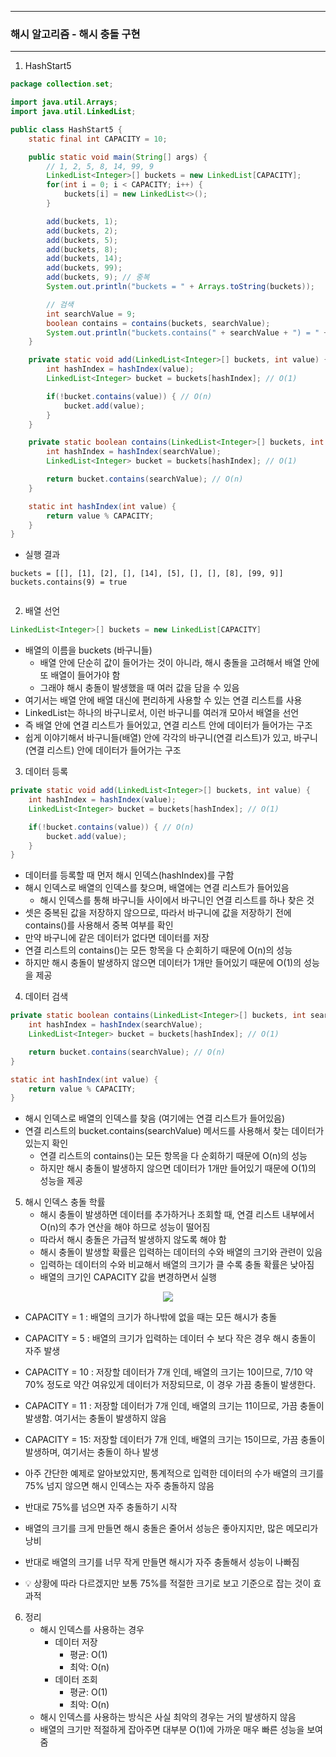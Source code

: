 -----
### 해시 알고리즘 - 해시 충돌 구현
-----
1. HashStart5
```java
package collection.set;

import java.util.Arrays;
import java.util.LinkedList;

public class HashStart5 {
    static final int CAPACITY = 10;

    public static void main(String[] args) {
        // 1, 2, 5, 8, 14, 99, 9
        LinkedList<Integer>[] buckets = new LinkedList[CAPACITY];
        for(int i = 0; i < CAPACITY; i++) {
            buckets[i] = new LinkedList<>();
        }

        add(buckets, 1);
        add(buckets, 2);
        add(buckets, 5);
        add(buckets, 8);
        add(buckets, 14);
        add(buckets, 99);
        add(buckets, 9); // 중복
        System.out.println("buckets = " + Arrays.toString(buckets));

        // 검색
        int searchValue = 9;
        boolean contains = contains(buckets, searchValue);
        System.out.println("buckets.contains(" + searchValue + ") = " + contains);
    }

    private static void add(LinkedList<Integer>[] buckets, int value) {
        int hashIndex = hashIndex(value);
        LinkedList<Integer> bucket = buckets[hashIndex]; // O(1)

        if(!bucket.contains(value)) { // O(n)
            bucket.add(value);
        }
    }

    private static boolean contains(LinkedList<Integer>[] buckets, int searchValue) {
        int hashIndex = hashIndex(searchValue);
        LinkedList<Integer> bucket = buckets[hashIndex]; // O(1)

        return bucket.contains(searchValue); // O(n)
    }

    static int hashIndex(int value) {
        return value % CAPACITY;
    }
}
```
  - 실행 결과
```
buckets = [[], [1], [2], [], [14], [5], [], [], [8], [99, 9]]
buckets.contains(9) = true
```

<div align="center">
<img src[="https://github.com/user-attachments/assets/6030f5a8-ee33-4639-8e59-f2a740cdcd80">
</div>

2. 배열 선언
```java
LinkedList<Integer>[] buckets = new LinkedList[CAPACITY]
```
   - 배열의 이름을 buckets (바구니들)
     + 배열 안에 단순히 값이 들어가는 것이 아니라, 해시 충돌을 고려해서 배열 안에 또 배열이 들어가야 함
     + 그래야 해시 충돌이 발생했을 때 여러 값을 담을 수 있음
   - 여기서는 배열 안에 배열 대신에 편리하게 사용할 수 있는 연결 리스트를 사용
   - LinkedList는 하나의 바구니로서, 이런 바구니를 여러개 모아서 배열을 선언
   - 즉 배열 안에 연결 리스트가 들어있고, 연결 리스트 안에 데이터가 들어가는 구조
   - 쉽게 이야기해서 바구니들(배열) 안에 각각의 바구니(연결 리스트)가 있고, 바구니(연결 리스트) 안에 데이터가 들어가는 구조

3. 데이터 등록
```java
private static void add(LinkedList<Integer>[] buckets, int value) {
    int hashIndex = hashIndex(value);
    LinkedList<Integer> bucket = buckets[hashIndex]; // O(1)

    if(!bucket.contains(value)) { // O(n)
        bucket.add(value);
    }
}
```
   - 데이터를 등록할 때 먼저 해시 인덱스(hashIndex)를 구함
   - 해시 인덱스로 배열의 인덱스를 찾으며, 배열에는 연결 리스트가 들어있음
     + 해시 인덱스를 통해 바구니들 사이에서 바구니인 연결 리스트를 하나 찾은 것
   - 셋은 중복된 값을 저장하지 않으므로, 따라서 바구니에 값을 저장하기 전에 contains()를 사용해서 중복 여부를 확인
   - 만약 바구니에 같은 데이터가 없다면 데이터를 저장
   - 연결 리스트의 contains()는 모든 항목을 다 순회하기 때문에 O(n)의 성능
   - 하지만 해시 충돌이 발생하지 않으면 데이터가 1개만 들어있기 때문에 O(1)의 성능을 제공

4. 데이터 검색
```java
private static boolean contains(LinkedList<Integer>[] buckets, int searchValue) {
    int hashIndex = hashIndex(searchValue);
    LinkedList<Integer> bucket = buckets[hashIndex]; // O(1)

    return bucket.contains(searchValue); // O(n)
}

static int hashIndex(int value) {
    return value % CAPACITY;
}
```
   - 해시 인덱스로 배열의 인덱스를 찾음 (여기에는 연결 리스트가 들어있음)
   - 연결 리스트의 bucket.contains(searchValue) 메서드를 사용해서 찾는 데이터가 있는지 확인
      + 연결 리스트의 contains()는 모든 항목을 다 순회하기 때문에 O(n)의 성능
      + 하지만 해시 충돌이 발생하지 않으면 데이터가 1개만 들어있기 때문에 O(1)의 성능을 제공

5. 해시 인덱스 충돌 학률
   - 해시 충돌이 발생하면 데이터를 추가하거나 조회할 때, 연결 리스트 내부에서 O(n)의 추가 연산을 해야 하므로 성능이 떨어짐
   - 따라서 해시 충돌은 가급적 발생하지 않도록 해야 함
   - 해시 충돌이 발생할 확률은 입력하는 데이터의 수와 배열의 크기와 관련이 있음
   - 입력하는 데이터의 수와 비교해서 배열의 크기가 클 수록 충돌 확률은 낮아짐
   - 배열의 크기인 CAPACITY 값을 변경하면서 실행
<div align="center">
<img src="https://github.com/user-attachments/assets/3d947c70-cedf-485d-af26-646af20e596f">
</div>

   - CAPACITY = 1 : 배열의 크기가 하나밖에 없을 때는 모든 해시가 충돌
   - CAPACITY = 5 : 배열의 크기가 입력하는 데이터 수 보다 작은 경우 해시 충돌이 자주 발생
   - CAPACITY = 10 : 저장할 데이터가 7개 인데, 배열의 크기는 10이므로, 7/10 약 70% 정도로 약간 여유있게 데이터가 저장되므로, 이 경우 가끔 충돌이 발생한다.
   - CAPACITY = 11 : 저장할 데이터가 7개 인데, 배열의 크기는 11이므로, 가끔 충돌이 발생함. 여기서는 충돌이 발생하지 않음
   - CAPACITY = 15: 저장할 데이터가 7개 인데, 배열의 크기는 15이므로, 가끔 충돌이 발생하며, 여기서는 충돌이 하나 발생

   - 아주 간단한 예제로 알아보았지만, 통계적으로 입력한 데이터의 수가 배열의 크기를 75% 넘지 않으면 해시 인덱스는 자주 충돌하지 않음
   - 반대로 75%를 넘으면 자주 충돌하기 시작
   - 배열의 크기를 크게 만들면 해시 충돌은 줄어서 성능은 좋아지지만, 많은 메모리가 낭비
   - 반대로 배열의 크기를 너무 작게 만들면 해시가 자주 충돌해서 성능이 나빠짐
   - 💡 상황에 따라 다르겠지만 보통 75%를 적절한 크기로 보고 기준으로 잡는 것이 효과적

6. 정리
   - 해시 인덱스를 사용하는 경우
     + 데이터 저장
        * 평균: O(1)
        * 최악: O(n)
     + 데이터 조회
        * 평균: O(1)
        * 최악: O(n)
    - 해시 인덱스를 사용하는 방식은 사실 최악의 경우는 거의 발생하지 않음
    - 배열의 크기만 적절하게 잡아주면 대부분 O(1)에 가까운 매우 빠른 성능을 보여줌
